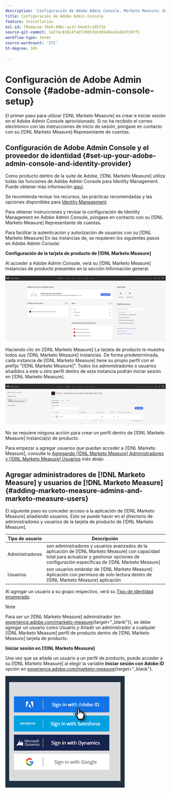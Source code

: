 ```yaml
---
description: 'Configuración de Adobe Admin Console, Marketo Measure: Documentación del producto'
title: Configuración de Adobe Admin Console
feature: Installation
exl-id: f9edacae-79e0-408c-ac37-bbe67c185f2d
source-git-commit: 1a274c83814f4d729053bb36548ee544b973dff5
workflow-type: tm+mt
source-wordcount: '372'
ht-degree: 34%

---
```


# Configuración de Adobe Admin Console {#adobe-admin-console-setup}

El primer paso para utilizar [!DNL Marketo Measure] es crear e iniciar sesión en el Adobe Admin Console aprovisionado. Si no ha recibido el correo electrónico con las instrucciones de inicio de sesión, póngase en contacto con su [!DNL Marketo Measure] Representante de cuentas.

## Configuración de Adobe Admin Console y el proveedor de identidad {#set-up-your-adobe-admin-console-and-identity-provider}

Como producto dentro de la suite de Adobe, [!DNL Marketo Measure] utiliza todas las funciones de Adobe Admin Console para Identity Management. Puede obtener más información [aquí](https://helpx.adobe.com/es/enterprise/using/admin-console.html).

Se recomienda revisar los recursos, las prácticas recomendadas y las opciones disponibles para [Identity Management](https://helpx.adobe.com/es/enterprise/using/set-up-identity.html).

Para obtener instrucciones y revisar la configuración de Identity Management en Adobe Admin Console, póngase en contacto con su [!DNL Marketo Measure] Representante de cuentas.

Para facilitar la autenticación y autorización de usuarios con su [!DNL Marketo Measure] En las instancias de, se requieren los siguientes pasos en Adobe Admin Console:

**Configuración de la tarjeta de producto de [!DNL Marketo Measure]**

Al acceder a Adobe Admin Console, verá su [!DNL Marketo Measure] Instancias de producto presentes en la sección Información general.

![](assets/adobe-admin-console-setup-1.png)

Haciendo clic en [!DNL Marketo Measure] La tarjeta de producto le muestra todos sus [!DNL Marketo Measure] instancias. De forma predeterminada, cada instancia de [!DNL Marketo Measure] tiene su propio perfil con el prefijo “[!DNL Marketo Measure]”. Todos los administradores o usuarios añadidos a este u otro perfil dentro de esta instancia podrán iniciar sesión en [!DNL Marketo Measure].

![](assets/adobe-admin-console-setup-2.png)

No se requiere ninguna acción para crear un perfil dentro de [!DNL Marketo Measure] Instancia(s) de producto.

Para empezar a agregar usuarios que puedan acceder a [!DNL Marketo Measure], consulte la [Agregando [!DNL Marketo Measure] Administradores y [!DNL Marketo Measure] Usuarios](#adding-marketo-measure-admins-and-marketo-measure-users) más abajo.

## Agregar administradores de [!DNL Marketo Measure] y usuarios de [!DNL Marketo Measure] {#adding-marketo-measure-admins-and-marketo-measure-users}

El siguiente paso es conceder acceso a la aplicación de [!DNL Marketo Measure] añadiendo usuarios. Esto se puede hacer en el directorio de administradores y usuarios de la tarjeta de producto de [!DNL Marketo Measure].

| Tipo de usuario | Descripción |
|---|---|
| Administradores | son administradores y usuarios avanzados de la aplicación de [!DNL Marketo Measure] con capacidad total para actualizar y gestionar opciones de configuración específicas de [!DNL Marketo Measure] |
| Usuarios | son usuarios estándar de [!DNL Marketo Measure] Aplicación con permisos de solo lectura dentro de [!DNL Marketo Measure] aplicación |

Al agregar un usuario a su grupo respectivo, verá su [Tipo de identidad enumerado](https://helpx.adobe.com/es/enterprise/using/set-up-identity.html).

>[!NOTE]
>
>Para ser un [!DNL Marketo Measure] administrador (en [experience.adobe.com/marketo-measure](https://experience.adobe.com/marketo-measure){target="_blank"}), se debe agregar un usuario como Usuario _y_ Añadir un administrador a cualquier [!DNL Marketo Measure] perfil de producto dentro de [!DNL Marketo Measure] tarjeta de producto.

**Iniciar sesión en [!DNL Marketo Measure]**

Una vez que se añade un usuario a un perfil de producto, puede acceder a su [!DNL Marketo Measure] al elegir la variable **Iniciar sesión con Adobe ID** opción en [experience.adobe.com/marketo-measure](https://experience.adobe.com/marketo-measure){target="_blank"}.

![](assets/adobe-admin-console-setup-3.png)
